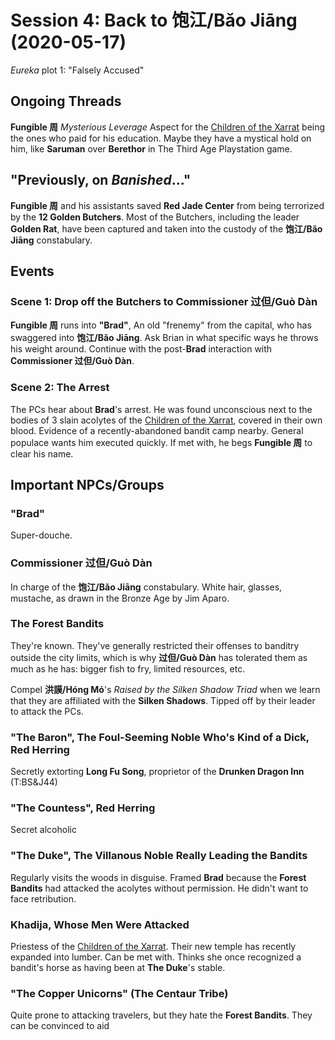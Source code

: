 # Session 4: Back to 饱江/Băo Jiāng (2020-05-17)

_Eureka_ plot 1: "Falsely Accused"

## Ongoing Threads
**Fungible 周** _Mysterious Leverage_ Aspect for the [Children of the
Xarrat](../cthulhu_missionaries.md) being the ones who paid for his education.
Maybe they have a mystical hold on him, like **Saruman** over **Berethor**
in The Third Age Playstation game.

## "Previously, on _Banished_..."
**Fungible 周** and his assistants saved **Red Jade Center** from being
terrorized by the **12 Golden Butchers**. Most of the Butchers, including the
leader **Golden Rat**, have been captured and taken into the custody of the
**饱江/Băo Jiāng** constabulary.

## Events

### Scene 1: Drop off the Butchers to Commissioner 过但/Guò Dàn
**Fungible 周** runs into **"Brad"**, An old "frenemy" from the capital, who
has swaggered into **饱江/Băo Jiāng**. Ask Brian in what specific ways he
throws his weight around. Continue with the post-**Brad** interaction with
**Commissioner 过但/Guò Dàn**.

### Scene 2: The Arrest
The PCs hear about **Brad**'s arrest. He was found unconscious next to the bodies
of 3 slain acolytes of the [Children of the Xarrat](../cthulhu_missionaries.md),
covered in their own blood. Evidence of a recently-abandoned bandit camp nearby.
General populace wants him executed quickly. If met with, he begs **Fungible 周**
to clear his name.

## Important NPCs/Groups

### "Brad"
Super-douche.

### Commissioner 过但/Guò Dàn
In charge of the **饱江/Băo Jiāng** constabulary. White hair, glasses, mustache,
as drawn in the Bronze Age by Jim Aparo.

### The Forest Bandits
They're known. They've generally restricted their offenses to banditry outside
the city limits, which is why **过但/Guò Dàn** has tolerated them as much as he
has: bigger fish to fry, limited resources, etc.

Compel **洪謨/Hóng Mó**'s _Raised by the Silken Shadow Triad_ when we learn that
they are affiliated with the **Silken Shadows**. Tipped off by their leader to
attack the PCs.

### "The Baron", The Foul-Seeming Noble Who's Kind of a Dick, Red Herring
Secretly extorting **Long Fu Song**, proprietor of the **Drunken Dragon Inn** (T:BS&J44)

### "The Countess", Red Herring
Secret alcoholic

### "The Duke", The Villanous Noble Really Leading the Bandits
Regularly visits the woods in disguise. Framed **Brad** because the **Forest Bandits**
had attacked the acolytes without permission. He didn't want to face retribution.

### Khadija, Whose Men Were Attacked
Priestess of the [Children of the Xarrat](../cthulhu_missionaries.md). Their new
temple has recently expanded into lumber. Can be met with. Thinks she once
recognized a bandit's horse as having been at **The Duke**'s stable.

### "The Copper Unicorns" (The Centaur Tribe)
Quite prone to attacking travelers, but they hate the **Forest Bandits**.
They can be convinced to aid
